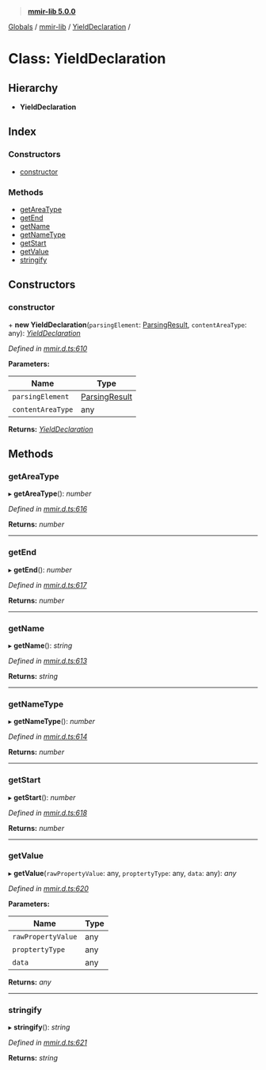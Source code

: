 > **[mmir-lib 5.0.0](../README.md)**

[Globals](../README.md) / [mmir-lib](../modules/mmir_lib.md) / [YieldDeclaration](mmir_lib.yielddeclaration.md) /

# Class: YieldDeclaration

## Hierarchy

* **YieldDeclaration**

## Index

### Constructors

* [constructor](mmir_lib.yielddeclaration.md#constructor)

### Methods

* [getAreaType](mmir_lib.yielddeclaration.md#getareatype)
* [getEnd](mmir_lib.yielddeclaration.md#getend)
* [getName](mmir_lib.yielddeclaration.md#getname)
* [getNameType](mmir_lib.yielddeclaration.md#getnametype)
* [getStart](mmir_lib.yielddeclaration.md#getstart)
* [getValue](mmir_lib.yielddeclaration.md#getvalue)
* [stringify](mmir_lib.yielddeclaration.md#stringify)

## Constructors

###  constructor

\+ **new YieldDeclaration**(`parsingElement`: [ParsingResult](mmir_lib.parsingresult.md), `contentAreaType`: any): *[YieldDeclaration](mmir_lib.yielddeclaration.md)*

*Defined in [mmir.d.ts:610](../../mmir.d.ts#L610)*

**Parameters:**

Name | Type |
------ | ------ |
`parsingElement` | [ParsingResult](mmir_lib.parsingresult.md) |
`contentAreaType` | any |

**Returns:** *[YieldDeclaration](mmir_lib.yielddeclaration.md)*

## Methods

###  getAreaType

▸ **getAreaType**(): *number*

*Defined in [mmir.d.ts:616](../../mmir.d.ts#L616)*

**Returns:** *number*

___

###  getEnd

▸ **getEnd**(): *number*

*Defined in [mmir.d.ts:617](../../mmir.d.ts#L617)*

**Returns:** *number*

___

###  getName

▸ **getName**(): *string*

*Defined in [mmir.d.ts:613](../../mmir.d.ts#L613)*

**Returns:** *string*

___

###  getNameType

▸ **getNameType**(): *number*

*Defined in [mmir.d.ts:614](../../mmir.d.ts#L614)*

**Returns:** *number*

___

###  getStart

▸ **getStart**(): *number*

*Defined in [mmir.d.ts:618](../../mmir.d.ts#L618)*

**Returns:** *number*

___

###  getValue

▸ **getValue**(`rawPropertyValue`: any, `proptertyType`: any, `data`: any): *any*

*Defined in [mmir.d.ts:620](../../mmir.d.ts#L620)*

**Parameters:**

Name | Type |
------ | ------ |
`rawPropertyValue` | any |
`proptertyType` | any |
`data` | any |

**Returns:** *any*

___

###  stringify

▸ **stringify**(): *string*

*Defined in [mmir.d.ts:621](../../mmir.d.ts#L621)*

**Returns:** *string*